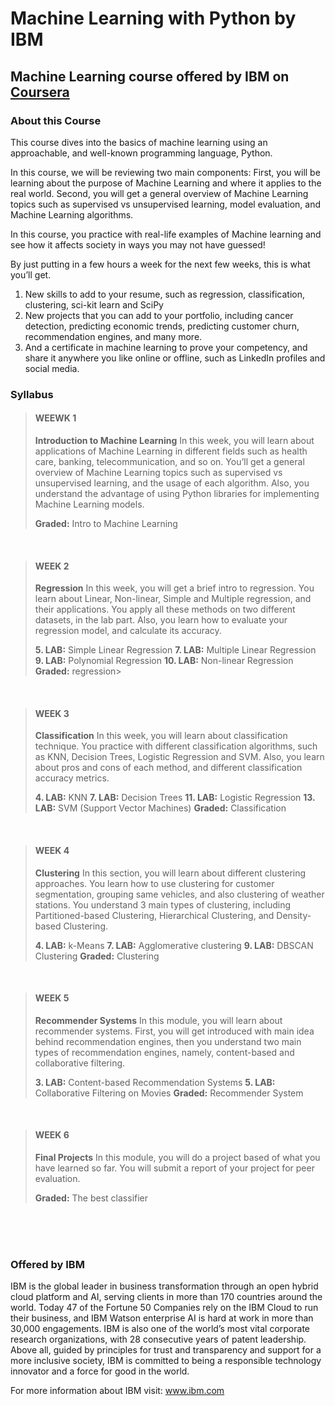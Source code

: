 # Machine Learning with Python by IBM
## Machine Learning course offered by IBM on [Coursera](https://www.coursera.org/learn/machine-learning-with-python?specialization=ibm-data-science)

### About this Course

This course dives into the basics of machine learning using an approachable, and well-known programming language, Python.

In this course, we will be reviewing two main components:
First, you will be learning about the purpose of Machine Learning and where it applies to the real world.
Second, you will get a general overview of Machine Learning topics such as supervised vs unsupervised learning,  model evaluation, and Machine Learning algorithms.

In this course, you practice with real-life examples of Machine learning and see how it affects society in ways you may not have guessed!

By just putting in a few hours a week for the next few weeks, this is what you’ll get.
  1) New skills to add to your resume, such as regression, classification, clustering, sci-kit learn and SciPy
  2) New projects that you can add to your portfolio, including cancer detection, predicting economic trends, predicting customer churn, recommendation engines, and many more.
  3) And a certificate in machine learning to prove your competency, and share it anywhere you like online or offline, such as LinkedIn profiles and social media.

### Syllabus

> #### WEEWK 1
> __Introduction to Machine Learning__
> In this week, you will learn about applications of Machine Learning in different fields such as health care, banking, telecommunication, and so on. You’ll get a general overview of Machine Learning topics such as supervised vs unsupervised learning, and the usage of each algorithm. Also, you understand the advantage of using Python libraries for implementing Machine Learning models.
>
> **Graded:** Intro to Machine Learning
>

<br />

> #### WEEK 2
> __Regression__
> In this week, you will get a brief intro to regression. You learn about Linear, Non-linear, Simple and Multiple regression, and their applications. You apply all these methods on two different datasets, in the lab part. Also, you learn how to evaluate your regression model, and calculate its accuracy.
>
> **5. LAB:** Simple Linear Regression
> **7. LAB:** Multiple Linear Regression
> **9. LAB:** Polynomial Regression
> **10. LAB:** Non-linear Regression
> **Graded:** regression>

<br />

> #### WEEK 3
> __Classification__
> In this week, you will learn about classification technique. You practice with different classification algorithms, such as KNN, Decision Trees, Logistic Regression and SVM. Also, you learn about pros and cons of each method, and different classification accuracy metrics.
>
> **4. LAB:** KNN
> **7. LAB:** Decision Trees
> **11. LAB:** Logistic Regression
> **13. LAB:** SVM (Support Vector Machines)
> **Graded:** Classification
>

<br />

> #### WEEK 4
> __Clustering__
> In this section, you will learn about different clustering approaches. You learn how to use clustering for customer segmentation, grouping same vehicles, and also clustering of weather stations. You understand 3 main types of clustering, including Partitioned-based Clustering, Hierarchical Clustering, and Density-based Clustering.
>
> **4. LAB:** k-Means
> **7. LAB:** Agglomerative clustering
> **9. LAB:** DBSCAN Clustering
> **Graded:** Clustering
>

<br />

> #### WEEK 5
> __Recommender Systems__
> In this module, you will learn about recommender systems. First, you will get introduced with main idea behind recommendation engines, then you understand two main types of recommendation engines, namely, content-based and collaborative filtering.
>
> **3. LAB:** Content-based Recommendation Systems
> **5. LAB:** Collaborative Filtering on Movies
> **Graded:** Recommender System

<br />

> #### WEEK 6
> __Final Projects__
> In this module, you will do a project based of what you have learned so far. You will submit a report of your project for peer evaluation.
>
> **Graded:** The best classifier

<br />
<br />
<br />

### Offered by IBM

IBM is the global leader in business transformation through an open hybrid cloud platform and AI, serving clients in more than 170 countries around the world. Today 47 of the Fortune 50 Companies rely on the IBM Cloud to run their business, and IBM Watson enterprise AI is hard at work in more than 30,000 engagements. IBM is also one of the world’s most vital corporate research organizations, with 28 consecutive years of patent leadership. Above all, guided by principles for trust and transparency and support for a more inclusive society, IBM is committed to being a responsible technology innovator and a force for good in the world.

For more information about IBM visit: www.ibm.com

